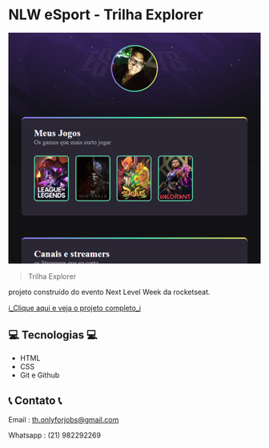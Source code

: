 # NLW eSport - Trilha Explorer

![preview](./.github/preview.png)

> Trilha Explorer

projeto construído do evento Next Level Week da rocketseat.

[ℹ_Clique aqui e veja o projeto completo_ℹ](https://thiagosakas.github.io/NLW)

## 💻 Tecnologias 💻

- HTML
- CSS
- Git e Github

## 📞 Contato 📞

Email : th.onlyforjobs@gmail.com

Whatsapp : (21) 982292269